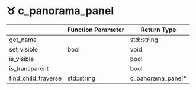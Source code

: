 # ♉ c\_panorama\_panel

|                       | Function Parameter | Return Type          |
| --------------------- | ------------------ | -------------------- |
| get\_name             |                    | std::string          |
| set\_visible          | bool               | void                 |
| is\_visible           |                    | bool                 |
| is\_transparent       |                    | bool                 |
| find\_child\_traverse | std::string        | c\_panorama\_panel\* |
